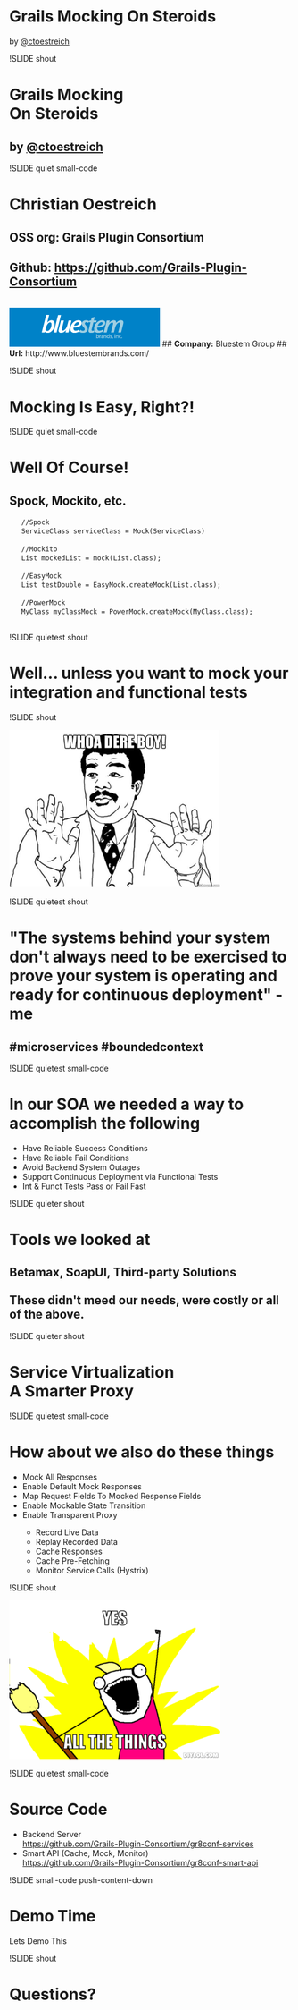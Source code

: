 # Grails Mocking On Steroids

by <a href="https://twitter.com/ctoestreich">@ctoestreich</a>


!SLIDE shout
# Grails <span class="danger">Mocking</span><br />On Steroids

## by <a href="https://twitter.com/ctoestreich">@ctoestreich</a>


!SLIDE quiet small-code 

# Christian Oestreich

## <b>OSS org:</b> Grails Plugin Consortium
## <b>Github:</b> https://github.com/Grails-Plugin-Consortium

<br />
<img src="images/logo.gif" alt="bluestem group">
## <b>Company:</b> Bluestem Group
## <b>Url:</b> http://www.bluestembrands.com/


!SLIDE shout
# Mocking Is Easy, Right?!


!SLIDE quiet small-code 
# Well Of Course!

## Spock, Mockito, etc.


```
   //Spock
   ServiceClass serviceClass = Mock(ServiceClass)
   
   //Mockito
   List mockedList = mock(List.class);
   
   //EasyMock
   List testDouble = EasyMock.createMock(List.class);
   
   //PowerMock
   MyClass myClassMock = PowerMock.createMock(MyClass.class); 
   
```


!SLIDE quietest shout 
# Well... unless you want to mock your integration and functional tests


!SLIDE shout

<img src="images/whoa.jpg" alt="whoa" width="75%">


!SLIDE quietest shout 
# "The systems behind your system don't always need to be exercised to prove your system is operating and ready for continuous deployment" -me
## #microservices #boundedcontext


!SLIDE quietest small-code 
# In our SOA we needed a way to accomplish the following

<ul>
    <li>Have Reliable Success Conditions</li>
    <li>Have Reliable Fail Conditions</li>
    <li>Avoid Backend System Outages</li>
    <li>Support Continuous Deployment via Functional Tests</li>
    <li>Int & Funct Tests Pass or Fail Fast</li>
</ul>


!SLIDE quieter shout
# Tools we looked at
## Betamax, SoapUI, Third-party Solutions<BR /><br />These didn't meed our needs, were costly or all of the above.


!SLIDE quieter shout
# Service Virtualization<br /><span class="smaller">A <span class="danger">Smarter</span> Proxy</span>


!SLIDE quietest small-code 
# How about we also do these things

<ul>
    <li>Mock All Responses</li>
    <li>Enable Default Mock Responses</li>
    <li>Map Request Fields To Mocked Response Fields</li>
    <li>Enable Mockable State Transition</li>
    <li>Enable Transparent Proxy</li>
    <ul>
    <li>Record Live Data</li>
    <li>Replay Recorded Data</li>
    <li>Cache Responses</li>
    <li>Cache Pre-Fetching</li>
    <li>Monitor Service Calls (Hystrix)</li>
    </ul>
</ul>

!SLIDE shout

<img src="images/allthings.jpg" alt="whoa" width="75%">



!SLIDE quietest small-code 
# Source Code

<ul>
<li>Backend Server<br /><a href="https://github.com/Grails-Plugin-Consortium/gr8conf-services">https://github.com/Grails-Plugin-Consortium/gr8conf-services</a></li>
<li>Smart API (Cache, Mock, Monitor)<br /><a href="https://github.com/Grails-Plugin-Consortium/gr8conf-smart-api">https://github.com/Grails-Plugin-Consortium/gr8conf-smart-api</a></li>
</ul>
 

!SLIDE small-code push-content-down
# Demo Time 

Lets Demo This


!SLIDE shout
# Questions? 
